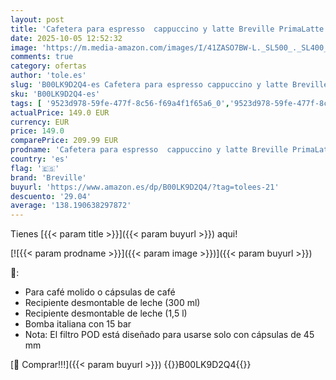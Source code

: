 ```yaml
---
layout: post
title: 'Cafetera para espresso  cappuccino y latte Breville PrimaLatte | Bomba italiana con 15 bar | Adecuado para café molido y monodosis | Depósito para tratamiento de leche integrado | Metálico/Rojo'
date: 2025-10-05 12:52:32
image: 'https://m.media-amazon.com/images/I/41ZASO7BW-L._SL500_._SL400_.jpg'
comments: true
category: ofertas
author: 'tole.es'
slug: 'B00LK9D2Q4-es Cafetera para espresso cappuccino y latte Breville...'
sku: 'B00LK9D2Q4-es'
tags: [ '9523d978-59fe-477f-8c56-f69a4f1f65a6_0','9523d978-59fe-477f-8c56-f69a4f1f65a6_1','9523d978-59fe-477f-8c56-f69a4f1f65a6_3101','9523d978-59fe-477f-8c56-f69a4f1f65a6_3301','9523d978-59fe-477f-8c56-f69a4f1f65a6_5601','9523d978-59fe-477f-8c56-f69a4f1f65a6_6201','9523d978-59fe-477f-8c56-f69a4f1f65a6_6801','9523d978-59fe-477f-8c56-f69a4f1f65a6_701','9523d978-59fe-477f-8c56-f69a4f1f65a6_9101','Arborist Merchandising Root','CML-Kitchen','Cafeteras para espresso','Hogar y cocina','Kitchen All','Los favoritos de nuestros clientes Social: Hogar y cocina','Los favoritos de nuestros clientes Social: Hogar y cocina líneas duras','Los favoritos de nuestros clientes: Hogar y cocina','Major Appliances','Máquinas cafeteras','Máquinas de café espresso a vapor','New Arrivals Social: Home and Kitchen','Self Service','Special Features Stores','Top Brands Kitchen Appliances','Top Brands Kitchen Selection','Utensilios para café y té','breville','cafetera','prod. Cafeteras para espresso','top brands_home_and_kitchen','🇪🇸', ]
actualPrice: 149.0 EUR
currency: EUR
price: 149.0
comparePrice: 209.99 EUR
prodname: 'Cafetera para espresso  cappuccino y latte Breville PrimaLatte | Bomba italiana con 15 bar | Adecuado para café molido y monodosis | Depósito para tratamiento de leche integrado | Metálico/Rojo'
country: 'es'
flag: '🇪🇸'
brand: 'Breville'
buyurl: 'https://www.amazon.es/dp/B00LK9D2Q4/?tag=tolees-21'
descuento: '29.04'
average: '138.190638297872'
---
```


Tienes [{{< param title >}}]({{< param buyurl >}}) aqui!

[![{{< param prodname >}}]({{< param image >}})]({{< param buyurl >}})

🔎:

- Para café molido o cápsulas de café
- Recipiente desmontable de leche (300 ml)
- Recipiente desmontable de leche (1,5 l)
- Bomba italiana con 15 bar
- Nota: El filtro POD está diseñado para usarse solo con cápsulas de 45 mm

[🛒 Comprar!!!]({{< param buyurl >}})
{{<world>}}B00LK9D2Q4{{</world>}}
